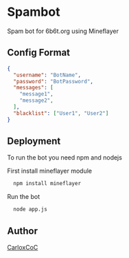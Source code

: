 # Spambot

Spam bot for 6b6t.org using Mineflayer


## Config Format

```json
{
  "username": "BotName",
  "password": "BotPassword",
  "messages": [
    "message1", 
    "message2",
  ],
  "blacklist": ["User1", "User2"]
}
```


## Deployment

To run the bot you need npm and nodejs

First install mineflayer module

```bash
  npm install mineflayer
```

Run the bot
```bash
  node app.js
```


## Author

 [CarloxCoC](https://www.github.com/CarloxCoC)

